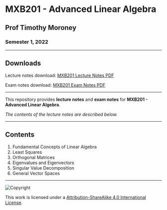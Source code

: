 # MXB201 - Advanced Linear Algebra

## Prof Timothy Moroney

### Semester 1, 2022

---

## Downloads

Lecture notes download: [MXB201 Lecture Notes PDF](https://www.github.com/Tarang74/MXB201/raw/main/MXB201%20Lecture%20Notes.pdf)

Exam notes download: [MXB201 Exam Notes PDF](https://www.github.com/Tarang74/MXB201/raw/main/MXB201%20Exam%20Notes.pdf)

---

This repository provides **lecture notes** and **exam notes** for **MXB201 - Advanced Linear Algebra**.

*The contents of the lecture notes are described below.*

---

## Contents

1. Fundamental Concepts of Linear Algebra
2. Least Squares
3. Orthogonal Matrices
4. Eigenvalues and Eigenvectors
5. Singular Value Decomposition
6. General Vector Spaces

---

![Copyright](https://licensebuttons.net/l/by-nc-sa/4.0/88x31.png)

This work is licensed under a [Attribution-ShareAlike 4.0 International License](http://creativecommons.org/licenses/by-nc-sa/4.0/).
